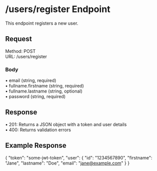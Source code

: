 # /users/register Endpoint

This endpoint registers a new user.

## Request
Method: POST  
URL: /users/register  

### Body
• email (string, required)  
• fullname.firstname (string, required)  
• fullname.lastname (string, optional)  
• password (string, required)

## Response
• 201: Returns a JSON object with a token and user details  
• 400: Returns validation errors

## Example Response
{
  "token": "some-jwt-token",
  "user": {
    "id": "1234567890",
    "firstname": "Jane",
    "lastname": "Doe",
    "email": "jane@example.com"
  }
}

